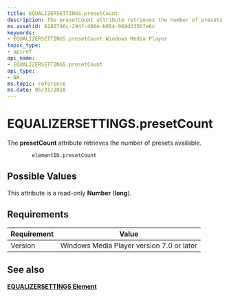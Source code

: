 ```yaml
---
title: EQUALIZERSETTINGS.presetCount
description: The presetCount attribute retrieves the number of presets available.
ms.assetid: 6186746c-294f-486e-b054-969d235b7e6c
keywords:
- EQUALIZERSETTINGS.presetCount Windows Media Player
topic_type:
- apiref
api_name:
- EQUALIZERSETTINGS.presetCount
api_type:
- NA
ms.topic: reference
ms.date: 05/31/2018
---
```


# EQUALIZERSETTINGS.presetCount

The **presetCount** attribute retrieves the number of presets available.

``` syntax
        elementID.presetCount
```

## Possible Values

This attribute is a read-only **Number** (**long**).

## Requirements



| Requirement | Value |
|--------------------|------------------------------------------------------|
| Version<br/> | Windows Media Player version 7.0 or later<br/> |



## See also

<dl> <dt>

[**EQUALIZERSETTINGS Element**](equalizersettings-element.md)
</dt> </dl>

 

 





